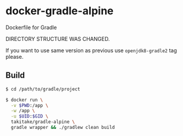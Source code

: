 # docker-gradle-alpine
Dockerfile for Gradle

DIRECTORY STRUCTURE WAS CHANGED.

If you want to use same version as previous use `openjdk8-gradle2` tag please.

## Build

```sh
$ cd /path/to/gradle/project

$ docker run \
  -v $PWD:/app \
  -w /app \
  -u $UID:$GID \
  takitake/gradle-alpine \
  gradle wrapper && ./gradlew clean build
```
